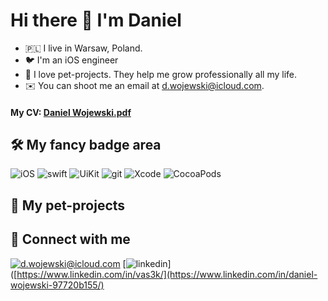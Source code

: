 # Hi there 👋 I'm Daniel

- 🇵🇱 I live in Warsaw, Poland.
- 🐦 I'm an iOS engineer 
- 🚀 I love pet-projects. They help me grow professionally all my life.
- ✉️ You can shoot me an email at [d.wojewski@icloud.com](mailto:d.wojewski@icloud.com).

#### My CV: [Daniel Wojewski.pdf](https://raw.githubusercontent.com/gonzaux/gonzaux/master/cv.pdf)

## 🛠 My fancy badge area

![iOS](https://img.shields.io/badge/iOS-000000?style=for-the-badge&logo=ios&logoColor=white) ![swift](https://img.shields.io/badge/Swift%20-%23F37626.svg?&style=for-the-badge&logo=Swift&logoColor=white) ![UiKit](https://img.shields.io/badge/UiKit-27A5F4?style=for-the-badge&logo=uikit&logoColor=white) ![git](https://img.shields.io/badge/git%20-%23F05033.svg?&style=for-the-badge&logo=git&logoColor=white) ![Xcode](https://img.shields.io/badge/Xcode-007ACC?style=for-the-badge&logo=Xcode&logoColor=white) ![CocoaPods](https://img.shields.io/badge/CocoaPods-ED2800?style=for-the-badge&logo=CocoaPods&logoColor=white) 

## 🐶 My pet-projects


## 🤝 Connect with me

[![d.wojewski@icloud.com](https://img.shields.io/badge/d.wojewski@icloud.com%20-%23E62B1E.svg?&style=for-the-badge&logo=mail.ru&logoColor=white)](mailto:d.wojewski@icloud.com) [![linkedin](https://img.shields.io/badge/linkedin%20-%230077B5.svg?&style=for-the-badge&logo=linkedin&logoColor=white)]([https://www.linkedin.com/in/vas3k/](https://www.linkedin.com/in/daniel-wojewski-97720b155/) 
